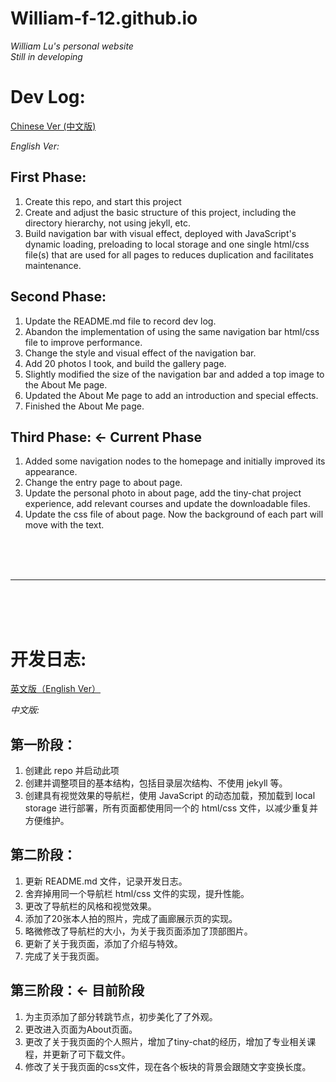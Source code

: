# William-f-12.github.io
*William Lu's personal website*  
*Still in developing*  

# <a name="English"></a>Dev Log:  

[Chinese Ver (中文版)](#Chinese)  

*English Ver:*  
## **First Phase:**  
1. Create this repo, and start this project
2. Create and adjust the basic structure of this project, including the directory hierarchy, not using jekyll, etc.  
3. Build navigation bar with visual effect, deployed with JavaScript's dynamic loading, preloading to local storage and one single html/css file(s) that are used for all pages to reduces duplication and facilitates maintenance.  

## **Second Phase:**
1. Update the README.md file to record dev log.
2. Abandon the implementation of using the same navigation bar html/css file to improve performance.
3. Change the style and visual effect of the navigation bar.
4. Add 20 photos I took, and build the gallery page.
5. Slightly modified the size of the navigation bar and added a top image to the About Me page.
6. Updated the About Me page to add an introduction and special effects.
7. Finished the About Me page.

## **Third Phase: <- Current Phase**
1. Added some navigation nodes to the homepage and initially improved its appearance.
2. Change the entry page to about page.
3. Update the personal photo in about page, add the tiny-chat project experience, add relevant courses and update the downloadable files.
4. Update the css file of about page. Now the background of each part will move with the text.

<br/><br/><br/>

---

<br/><br/><br/>

# <a name="Chinese"></a>开发日志:    

[英文版（English Ver）](#English)   

*中文版:*  
## **第一阶段：**  
1. 创建此 repo 并启动此项
2. 创建并调整项目的基本结构，包括目录层次结构、不使用 jekyll 等。 
3. 创建具有视觉效果的导航栏，使用 JavaScript 的动态加载，预加载到 local storage 进行部署，所有页面都使用同一个的 html/css 文件，以减少重复并方便维护。 

## **第二阶段：**
1. 更新 README.md 文件，记录开发日志。
2. 舍弃掉用同一个导航栏 html/css 文件的实现，提升性能。
3. 更改了导航栏的风格和视觉效果。
4. 添加了20张本人拍的照片，完成了画廊展示页的实现。
5. 略微修改了导航栏的大小，为关于我页面添加了顶部图片。
6. 更新了关于我页面，添加了介绍与特效。
7. 完成了关于我页面。

## **第三阶段：<- 目前阶段**
1. 为主页添加了部分转跳节点，初步美化了了外观。
2. 更改进入页面为About页面。
3. 更改了关于我页面的个人照片，增加了tiny-chat的经历，增加了专业相关课程，并更新了可下载文件。
4. 修改了关于我页面的css文件，现在各个板块的背景会跟随文字变换长度。